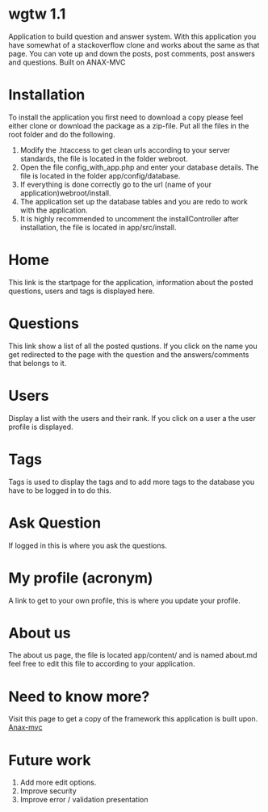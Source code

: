 # wgtw 1.1
Application to build question and answer system. With this application you have somewhat of a stackoverflow clone and works about 
the same as that page. 
You can vote up and down the posts, post comments, post answers and questions. 
Built on ANAX-MVC
# Installation
To install the application you first need to download a copy please feel either clone or download the package as a zip-file. 
Put all the files in the root folder and do the following. 

1. Modify the .htaccess to get clean urls according to your server standards, the file is located in the folder webroot. 
2. Open the file config_with_app.php and enter your database details. The file is located in the folder app/config/database. 
3. If everything is done correctly go to the url (name of your application)webroot/install. 
4. The application set up the database tables and you are redo to work with the application. 
5. It is highly recommended to uncomment the installController after installation, the file is located in app/src/install. 
# Home 
This link is the startpage for the application, information about the posted questions, users and tags is displayed here. 

# Questions 
This link show a list of all the posted qustions. If you click on the name you get redirected to the page with the question and the 
answers/comments that belongs to it. 


# Users
Display a list with the users and their rank. If you click on a user a the user profile is displayed. 

# Tags
Tags is used to display the tags and to add more tags to the database you have to be logged in to do this. 

# Ask Question
If logged in this is where you ask the questions. 

# My profile (acronym)
A link to get to your own profile, this is where you update your profile. 

# About us
The about us page, the file is located app/content/ and is named about.md feel free to edit this file to according 
to your application. 

# Need to know more?
Visit this page to get a copy of the framework this application is built upon. 
<a href="https://github.com/mosbth/Anax-MVC.git">Anax-mvc</a>

# Future work
1. Add more edit options. 
2. Improve security 
3. Improve error / validation presentation 





